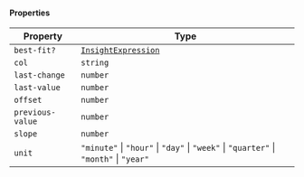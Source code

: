 #### Properties

| Property                                     | Type                                                                                  |
| -------------------------------------------- | ------------------------------------------------------------------------------------- |
| <a id="best-fit"></a> `best-fit?`            | [`InsightExpression`](InsightExpression.md)                                           |
| <a id="col"></a> `col`                       | `string`                                                                              |
| <a id="last-change"></a> `last-change`       | `number`                                                                              |
| <a id="last-value"></a> `last-value`         | `number`                                                                              |
| <a id="offset"></a> `offset`                 | `number`                                                                              |
| <a id="previous-value"></a> `previous-value` | `number`                                                                              |
| <a id="slope"></a> `slope`                   | `number`                                                                              |
| <a id="unit"></a> `unit`                     | `"minute"` \| `"hour"` \| `"day"` \| `"week"` \| `"quarter"` \| `"month"` \| `"year"` |
